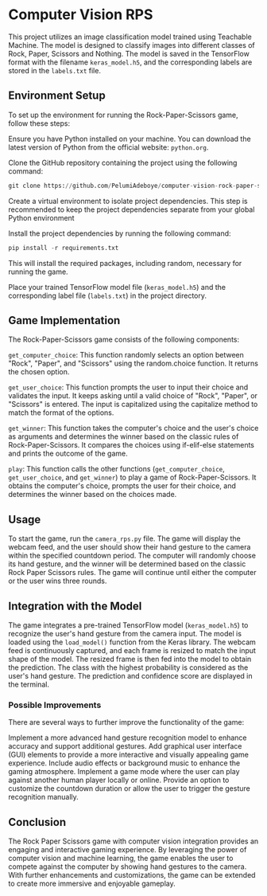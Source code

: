 # Computer Vision RPS
This project utilizes an image classification model trained using Teachable Machine. The model is designed to classify images into different classes of Rock, Paper, Scissors and Nothing. The model is saved in the TensorFlow format with the filename `keras_model.h5`, and the corresponding labels are stored in the `labels.txt` file.

## Environment Setup
To set up the environment for running the Rock-Paper-Scissors game, follow these steps:

Ensure you have Python installed on your machine. You can download the latest version of Python from the official website: `python.org`.

Clone the GitHub repository containing the project using the following command:

```python
git clone https://github.com/PelumiAdeboye/computer-vision-rock-paper-scissors
```

Create a virtual environment to isolate project dependencies. This step is recommended to keep the project dependencies separate from your global Python environment

Install the project dependencies by running the following command:

```python
pip install -r requirements.txt
```

This will install the required packages, including random, necessary for running the game.

Place your trained TensorFlow model file (`keras_model.h5`) and the corresponding label file (`labels.txt`) in the project directory.

## Game Implementation
The Rock-Paper-Scissors game consists of the following components:

`get_computer_choice`: This function randomly selects an option between "Rock", "Paper", and "Scissors" using the random.choice function. It returns the chosen option.

`get_user_choice`: This function prompts the user to input their choice and validates the input. It keeps asking until a valid choice of "Rock", "Paper", or "Scissors" is entered. The input is capitalized using the capitalize method to match the format of the options.

`get_winner`: This function takes the computer's choice and the user's choice as arguments and determines the winner based on the classic rules of Rock-Paper-Scissors. It compares the choices using if-elif-else statements and prints the outcome of the game.

`play`: This function calls the other functions (`get_computer_choice`, `get_user_choice`, and `get_winner`) to play a game of Rock-Paper-Scissors. It obtains the computer's choice, prompts the user for their choice, and determines the winner based on the choices made.

## Usage
To start the game, run the `camera_rps.py` file. The game will display the webcam feed, and the user should show their hand gesture to the camera within the specified countdown period. The computer will randomly choose its hand gesture, and the winner will be determined based on the classic Rock Paper Scissors rules. The game will continue until either the computer or the user wins three rounds.

## Integration with the Model
The game integrates a pre-trained TensorFlow model (`keras_model.h5`) to recognize the user's hand gesture from the camera input. The model is loaded using the `load_model()` function from the Keras library. The webcam feed is continuously captured, and each frame is resized to match the input shape of the model. The resized frame is then fed into the model to obtain the prediction. The class with the highest probability is considered as the user's hand gesture. The prediction and confidence score are displayed in the terminal.

### Possible Improvements
There are several ways to further improve the functionality of the game:

Implement a more advanced hand gesture recognition model to enhance accuracy and support additional gestures.
Add graphical user interface (GUI) elements to provide a more interactive and visually appealing game experience.
Include audio effects or background music to enhance the gaming atmosphere.
Implement a game mode where the user can play against another human player locally or online.
Provide an option to customize the countdown duration or allow the user to trigger the gesture recognition manually.



## Conclusion
The Rock Paper Scissors game with computer vision integration provides an engaging and interactive gaming experience. By leveraging the power of computer vision and machine learning, the game enables the user to compete against the computer by showing hand gestures to the camera. With further enhancements and customizations, the game can be extended to create more immersive and enjoyable gameplay.
